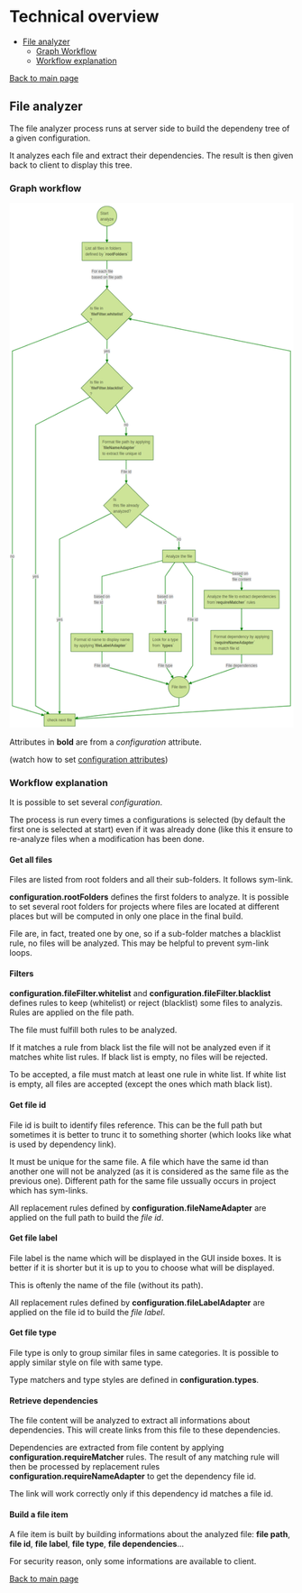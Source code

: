 # Technical overview

* [File analyzer]
  * [Graph Workflow]
  * [Workflow explanation]

[Back to main page](../README.md)

[File analyzer]:#fileAnaylzer
<a name="fileAnaylzer"></a>
## File analyzer

The file analyzer process runs at server side to build the dependeny tree of a given configuration.

It analyzes each file and extract their dependencies. The result is then given back to client to display this tree.

[Graph Workflow]:#workflow
<a name="workflow"></a>
### Graph workflow

![files analyze workflow](./images/filesAnalyzer.png)

Attributes in **bold** are from a *configuration* attribute.

(watch how to set [configuration attributes](configuration.md#ConfAttributes))

[Workflow explanation]:#workflowDetails
<a name="workflowDetails"></a>
### Workflow explanation

 It is possible to set several *configuration*.

 The process is run every times a configurations is selected (by default the first one is selected at start) even if it was already done (like this it ensure to re-analyze files when a modification has been done.

#### Get all files
 Files are listed from root folders and all their sub-folders. It follows sym-link.

 **configuration.rootFolders** defines the first folders to analyze. It is possible to set several root folders for projects where files are located at different places but will be computed in only one place in the final build.

File are, in fact, treated one by one, so if a sub-folder matches a blacklist rule, no files will be analyzed. This may be helpful to prevent sym-link loops.

#### Filters

**configuration.fileFilter.whitelist** and **configuration.fileFilter.blacklist** defines rules to keep (whitelist) or reject (blacklist) some files to analyzis. Rules are applied on the file path.

The file must fulfill both rules to be analyzed.

If it matches a rule from black list the file will not be analyzed even if it matches white list rules.
If black list is empty, no files will be rejected.

To be accepted, a file must match at least one rule in white list.
If white list is empty, all files are accepted (except the ones which math black list).

#### Get file id

File id is built to identify files reference. This can be the full path but sometimes it is better to trunc it to something shorter (which looks like what is used by dependency link).

It must be unique for the same file. A file which have the same id than another one will not be analyzed (as it is considered as the same file as the previous one). Different path for the same file ussually occurs in project which has sym-links.

All replacement rules defined by **configuration.fileNameAdapter** are applied on the full path to build the *file id*.

#### Get file label

File label is the name which will be displayed in the GUI inside boxes. It is better if it is shorter but it is up to you to choose what will be displayed.

This is oftenly the name of the file (without its path).

All replacement rules defined by **configuration.fileLabelAdapter** are applied on the file id to build the *file label*.

#### Get file type

File type is only to group similar files in same categories. It is possible to apply similar style on file with same type.

Type matchers and type styles are defined in **configuration.types**.

#### Retrieve dependencies

The file content will be analyzed to extract all informations about dependencies. This will create links from this file to these dependencies.

Dependencies are extracted from file content by applying **configuration.requireMatcher** rules. The result of any matching rule will then be processed by replacement rules **configuration.requireNameAdapter** to get the dependency file id.

The link will work correctly only if this dependency id matches a file id.

#### Build a file item

A file item is built by building informations about the analyzed file: **file path**, **file id**, **file label**, **file type**, **file dependencies**...

For security reason, only some informations are available to client.

[Back to main page](../README.md)